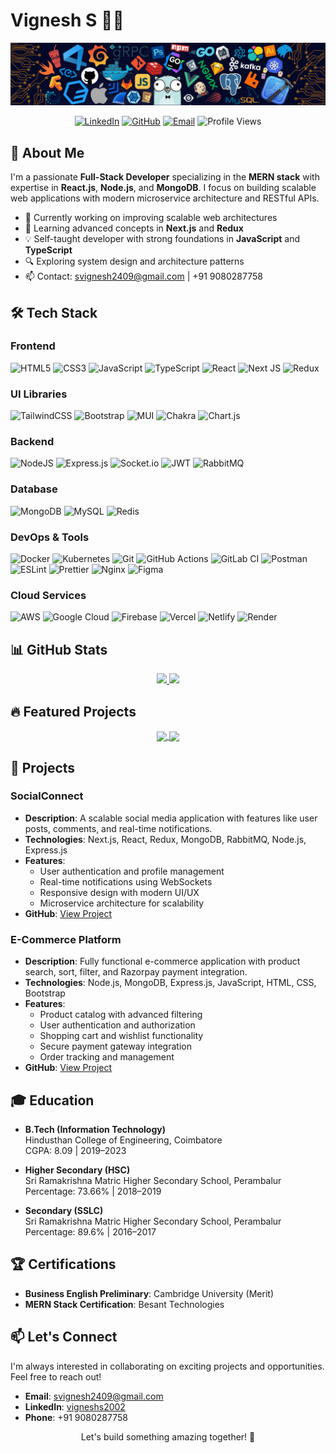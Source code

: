 # Vignesh S 👨‍💻

![Banner](https://github.com/Vicky-2409/Vicky-2409/blob/main/github-banner.png?raw=true)

<div align="center">
  <a href="https://linkedin.com/in/vigneshs2002"><img src="https://img.shields.io/badge/LinkedIn-%230077B5.svg?logo=linkedin&logoColor=white" alt="LinkedIn"></a>
  <a href="https://github.com/Vicky-2409"><img src="https://img.shields.io/badge/-GitHub-grey?style=flat-square&logo=Github&logoColor=white" alt="GitHub"></a>
  <a href="mailto:svignesh2409@gmail.com"><img src="https://img.shields.io/badge/Email-D14836?logo=gmail&logoColor=white" alt="Email"></a>
  <img src="https://komarev.com/ghpvc/?username=Vicky-2409&color=blue" alt="Profile Views">
</div>

## 💫 About Me

I'm a passionate **Full-Stack Developer** specializing in the **MERN stack** with expertise in **React.js**, **Node.js**, and **MongoDB**. I focus on building scalable web applications with modern microservice architecture and RESTful APIs.

- 🚀 Currently working on improving scalable web architectures
- 🌱 Learning advanced concepts in **Next.js** and **Redux**
- 💡 Self-taught developer with strong foundations in **JavaScript** and **TypeScript**
- 🔍 Exploring system design and architecture patterns
- 📫 Contact: svignesh2409@gmail.com | +91 9080287758

## 🛠️ Tech Stack

### Frontend
![HTML5](https://img.shields.io/badge/html5-%23E34F26.svg?style=for-the-badge&logo=html5&logoColor=white)
![CSS3](https://img.shields.io/badge/css3-%231572B6.svg?style=for-the-badge&logo=css3&logoColor=white)
![JavaScript](https://img.shields.io/badge/javascript-%23323330.svg?style=for-the-badge&logo=javascript&logoColor=%23F7DF1E)
![TypeScript](https://img.shields.io/badge/typescript-%23007ACC.svg?style=for-the-badge&logo=typescript&logoColor=white)
![React](https://img.shields.io/badge/react-%2320232a.svg?style=for-the-badge&logo=react&logoColor=%2361DAFB)
![Next JS](https://img.shields.io/badge/Next-black?style=for-the-badge&logo=next.js&logoColor=white)
![Redux](https://img.shields.io/badge/redux-%23593d88.svg?style=for-the-badge&logo=redux&logoColor=white)

### UI Libraries
![TailwindCSS](https://img.shields.io/badge/tailwindcss-%2338B2AC.svg?style=for-the-badge&logo=tailwind-css&logoColor=white)
![Bootstrap](https://img.shields.io/badge/bootstrap-%238511FA.svg?style=for-the-badge&logo=bootstrap&logoColor=white)
![MUI](https://img.shields.io/badge/MUI-%230081CB.svg?style=for-the-badge&logo=mui&logoColor=white)
![Chakra](https://img.shields.io/badge/chakra-%234ED1C5.svg?style=for-the-badge&logo=chakraui&logoColor=white)
![Chart.js](https://img.shields.io/badge/chart.js-F5788D.svg?style=for-the-badge&logo=chart.js&logoColor=white)

### Backend
![NodeJS](https://img.shields.io/badge/node.js-6DA55F?style=for-the-badge&logo=node.js&logoColor=white)
![Express.js](https://img.shields.io/badge/express.js-%23404d59.svg?style=for-the-badge&logo=express&logoColor=%2361DAFB)
![Socket.io](https://img.shields.io/badge/Socket.io-black?style=for-the-badge&logo=socket.io&badgeColor=010101)
![JWT](https://img.shields.io/badge/JWT-black?style=for-the-badge&logo=JSON%20web%20tokens)
![RabbitMQ](https://img.shields.io/badge/rabbitmq-FF6600?style=for-the-badge&logo=rabbitmq&logoColor=white)

### Database
![MongoDB](https://img.shields.io/badge/MongoDB-%234ea94b.svg?style=for-the-badge&logo=mongodb&logoColor=white)
![MySQL](https://img.shields.io/badge/mysql-4479A1.svg?style=for-the-badge&logo=mysql&logoColor=white)
![Redis](https://img.shields.io/badge/redis-%23DD0031.svg?style=for-the-badge&logo=redis&logoColor=white)

### DevOps & Tools
![Docker](https://img.shields.io/badge/docker-%230db7ed.svg?style=for-the-badge&logo=docker&logoColor=white)
![Kubernetes](https://img.shields.io/badge/kubernetes-%23326ce5.svg?style=for-the-badge&logo=kubernetes&logoColor=white)
![Git](https://img.shields.io/badge/git-%23F05033.svg?style=for-the-badge&logo=git&logoColor=white)
![GitHub Actions](https://img.shields.io/badge/github%20actions-%232671E5.svg?style=for-the-badge&logo=githubactions&logoColor=white)
![GitLab CI](https://img.shields.io/badge/gitlab%20CI-%23181717.svg?style=for-the-badge&logo=gitlab&logoColor=white)
![Postman](https://img.shields.io/badge/Postman-FF6C37?style=for-the-badge&logo=postman&logoColor=white)
![ESLint](https://img.shields.io/badge/ESLint-4B3263?style=for-the-badge&logo=eslint&logoColor=white)
![Prettier](https://img.shields.io/badge/prettier-%23F7B93E.svg?style=for-the-badge&logo=prettier&logoColor=black)
![Nginx](https://img.shields.io/badge/nginx-%23009639.svg?style=for-the-badge&logo=nginx&logoColor=white)
![Figma](https://img.shields.io/badge/figma-%23F24E1E.svg?style=for-the-badge&logo=figma&logoColor=white)

### Cloud Services
![AWS](https://img.shields.io/badge/AWS-%23FF9900.svg?style=for-the-badge&logo=amazon-aws&logoColor=white)
![Google Cloud](https://img.shields.io/badge/GoogleCloud-%234285F4.svg?style=for-the-badge&logo=google-cloud&logoColor=white)
![Firebase](https://img.shields.io/badge/firebase-%23039BE5.svg?style=for-the-badge&logo=firebase)
![Vercel](https://img.shields.io/badge/vercel-%23000000.svg?style=for-the-badge&logo=vercel&logoColor=white)
![Netlify](https://img.shields.io/badge/netlify-%23000000.svg?style=for-the-badge&logo=netlify&logoColor=#00C7B7)
![Render](https://img.shields.io/badge/Render-%46E3B7.svg?style=for-the-badge&logo=render&logoColor=white)

## 📊 GitHub Stats

<div align="center">
  <a href="https://github.com/Vicky-2409">
    <img height="180em" src="https://github-readme-stats.vercel.app/api?username=Vicky-2409&show_icons=true&theme=tokyonight&include_all_commits=true&count_private=true"/>
    <img height="180em" src="https://github-readme-stats.vercel.app/api/top-langs/?username=Vicky-2409&layout=compact&langs_count=8&theme=tokyonight"/>
  </a>
</div>

## 🔥 Featured Projects

<div align="center">
  <a href="https://github.com/Vicky-2409/SocialConnect">
    <img align="center" src="https://github-readme-stats.vercel.app/api/pin/?username=Vicky-2409&repo=SocialConnect&theme=tokyonight" />
  </a>
  <a href="https://github.com/Vicky-2409/Shopify">
    <img align="center" src="https://github-readme-stats.vercel.app/api/pin/?username=Vicky-2409&repo=Shopify&theme=tokyonight" />
  </a>
</div>

## 💼 Projects

### SocialConnect
- **Description**: A scalable social media application with features like user posts, comments, and real-time notifications.
- **Technologies**: Next.js, React, Redux, MongoDB, RabbitMQ, Node.js, Express.js
- **Features**:
  - User authentication and profile management
  - Real-time notifications using WebSockets
  - Responsive design with modern UI/UX
  - Microservice architecture for scalability
- **GitHub**: [View Project](https://github.com/Vicky-2409/SocialConnect)

### E-Commerce Platform
- **Description**: Fully functional e-commerce application with product search, sort, filter, and Razorpay payment integration.
- **Technologies**: Node.js, MongoDB, Express.js, JavaScript, HTML, CSS, Bootstrap
- **Features**:
  - Product catalog with advanced filtering
  - User authentication and authorization
  - Shopping cart and wishlist functionality
  - Secure payment gateway integration
  - Order tracking and management
- **GitHub**: [View Project](https://github.com/Vicky-2409/Shopify)

## 🎓 Education

- **B.Tech (Information Technology)**  
  Hindusthan College of Engineering, Coimbatore  
  CGPA: 8.09 | 2019–2023

- **Higher Secondary (HSC)**  
  Sri Ramakrishna Matric Higher Secondary School, Perambalur  
  Percentage: 73.66% | 2018–2019

- **Secondary (SSLC)**  
  Sri Ramakrishna Matric Higher Secondary School, Perambalur  
  Percentage: 89.6% | 2016–2017

## 🏆 Certifications

- **Business English Preliminary**: Cambridge University (Merit)
- **MERN Stack Certification**: Besant Technologies

## 📫 Let's Connect

I'm always interested in collaborating on exciting projects and opportunities. Feel free to reach out!

- **Email**: svignesh2409@gmail.com
- **LinkedIn**: [vigneshs2002](https://linkedin.com/in/vigneshs2002)
- **Phone**: +91 9080287758

<div align="center">
  <p>Let's build something amazing together! 🚀</p>
</div>
